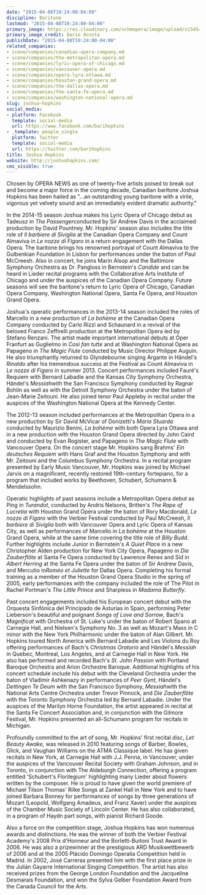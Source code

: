 ```yaml
---
date: "2015-04-08T10:24:00-04:00"
discipline: Baritone
lastmod: "2015-04-08T10:24:00-04:00"
primary_image: https://res.cloudinary.com/schmopera/image/upload/v1545409169/media/webhook-uploads/1428502940320/19R7504.jpg.jpg
primary_image_credit: Dario Acosta
publishDate: "2015-04-08T10:24:00-04:00"
related_companies:
- scene/companies/canadian-opera-company.md
- scene/companies/the-metropolitan-opera.md
- scene/companies/lyric-opera-of-chicago.md
- scene/companies/vancouver-opera.md
- scene/companies/opera-lyra-ottawa.md
- scene/companies/houston-grand-opera.md
- scene/companies/the-dallas-opera.md
- scene/companies/the-santa-fe-opera.md
- scene/companies/washington-national-opera.md
slug: joshua-hopkins
social_media:
- platform: Facebook
  template: social-media
  url: https://www.facebook.com/barihopkins
- _template: people_single
  platform: Twitter
  template: social-media
  url: https://twitter.com/barihopkins
title: Joshua Hopkins
website: http://joshuahopkins.com/
cms_visible: true
---
```


<p>
	Chosen by OPERA NEWS as one of twenty-five artists poised to break out and become a major force in the coming decade, Canadian baritone Joshua Hopkins has been hailed as "…an outstanding young baritone with a virile, vigorous yet velvety sound and an immediately evident dramatic authority."
</p>
<p>
	In the 2014-15 season Joshua makes his Lyric Opera of Chicago debut as Tadeusz in <em>The Passenger</em>conducted by Sir Andrew Davis in the acclaimed production by David Pountney. Mr. Hopkins' season also includes the title role of <em>Il barbiere di Siviglia</em> at the Canadian Opera Company and Count Almaviva in <em>Le nozze di Figaro</em> in a return engagement with the Dallas Opera. The baritone brings his renowned portrayal of Count Almaviva to the Gulbenkian Foundation in Lisbon for performances under the baton of Paul McCreesh. Also in concert, he joins Marin Alsop and the Baltimore Symphony Orchestra as Dr. Pangloss in Bernstein's <em>Candide</em> and can be heard in Lieder recital programs with the Collaborative Arts Institute of Chicago and under the auspices of the Canadian Opera Company. Future seasons will see the baritone's return to Lyric Opera of Chicago, Canadian Opera Company, Washington National Opera, Santa Fe Opera, and Houston Grand Opera.
</p>
<p>
	Joshua's operatic performances in the 2013-14 season included the roles of Marcello in a new production of <em>La bohème</em> at the Canadian Opera Company conducted by Carlo Rizzi and Schaunard in a revival of the beloved Franco Zeffirelli production at the Metropolitan Opera led by Stefano Renzani. The artist made important international debuts at Oper Franfurt as Guglielmo in <em>Così fan tutte</em> and at Washington National Opera as Papageno in <em>The Magic Flute</em> conducted by Music Director Philippe Auguin. He also triumphantly returned to Glyndebourne singing Argante in Händel's <em>Rinaldo</em> after his tremendous success at the Festival as Count Almaviva in <em>Le nozze di Figaro</em> in summer 2013. Concert performances included Fauré's Requiem with Bernard Labadie and the Kansas City Symphony Orchestra, Händel's <em>Messiah</em>with the San Francisco Symphony conducted by Ragnar Bohlin as well as with the Detroit Symphony Orchestra under the baton of Jean-Marie Zeitouni. He also joined tenor Paul Appleby in recital under the auspices of the Washington National Opera at the Kennedy Center.
</p>
<p>
	The 2012-13 season included performances at the Metropolitan Opera in a new production by Sir David McVicar of Donizetti's <em>Maria Stuarda</em> conducted by Maurizio Benini, <em>La bohème</em> with both Opera Lyra Ottawa and in a new production with the Houston Grand Opera directed by John Caird and conducted by Evan Rogister, and Papageno in <em>The Magic Flute</em> with Vancouver Opera. On the concert stage Mr. Hopkins sang Brahms' <em>Ein deutsches Requiem</em> with Hans Graf and the Houston Symphony and with Mr. Zeitouni and the Columbus Symphony Orchestra. In a recital program presented by Early Music Vancouver, Mr. Hopkins was joined by Michael Jarvis on a magnificent, recently restored 19th-century fortepiano, for a program that included works by Beethoven, Schubert, Schumann &amp; Mendelssohn.
</p>
<p>
	Operatic highlights of past seasons include a Metropolitan Opera debut as Ping in <em>Turandot</em>, conducted by Andris Nelsons, Britten's <em>The Rape of Lucretia</em> with Houston Grand Opera under the baton of Rory Macdonald, <em>Le nozze di Figaro</em> with the Verbier Festival conducted by Paul McCreesh, <em>Il barbiere di Siviglia</em> both with Vancouver Opera and Lyric Opera of Kansas City, as well as performances of Marcello in <em>La bohème</em> at the Houston Grand Opera, while at the same time covering the title role of <em>Billy Budd</em>. Further highlights include Junior in Bernstein's <em>A Quiet Plac</em>e in a new Christopher Alden production for New York City Opera, Papageno in <em>Die Zauberflöte</em> at Santa Fe Opera conducted by Lawrence Renes and Sid in <em>Albert Herring</em> at the Santa Fe Opera under the baton of Sir Andrew Davis, and Mercutio in<em>Roméo et Juliette</em> for Dallas Opera. Completing his formal training as a member of the Houston Grand Opera Studio in the spring of 2005, early performances with the company included the role of The Pilot in Rachel Portman's <em>The Little Prince</em> and Sharpless in <em>Madama Butterfly</em>.
</p>
<p>
	Past concert engagements included his European concert debut with the Orquesta Sinfónica del Principado de Asturias in Spain, performing Peter Lieberson's beautiful and poignant <em>Songs of Love and Sorrow</em>, Bach's <em>Magnificat</em> with Orchestra of St. Luke's under the baton of Robert Spano at Carnegie Hall, and Nielsen's Symphony No. 3 as well as Mozart's Mass in C minor with the New York Philharmonic under the baton of Alan Gilbert. Mr. Hopkins toured North America with Bernard Labadie and Les Violons du Roy offering performances of Bach's <em>Christmas Oratorio</em> and Händel's <em>Messiah</em> in Quebec, Montreal, Los Angeles, and at Carnegie Hall in New York. He also has performed and recorded Bach's <em>St. John Passion</em> with Portland Baroque Orchestra and Arion Orchestre Baroque. Additional highlights of his concert schedule include his debut with the Cleveland Orchestra under the baton of Vladimir Ashkenazy in performances of <em>Peer Gynt</em>, Händel's <em>Dettingen Te Deum</em> with the San Francisco Symphony, <em>Messiah</em>with the National Arts Centre Orchestra under Trevor Pinnock, and <em>Die Zauberflöte</em> with the Toronto Symphony Orchestra led by Bernard Labadie. Under the auspices of the Marilyn Horne Foundation, the artist appeared in recital at the Santa Fe Concert Association and, in conjunction with the Gilmore Festival, Mr. Hopkins presented an all-Schumann program for recitals in Michigan.
</p>
<p>
	Profoundly committed to the art of song, Mr. Hopkins' first recital disc, <em>Let Beauty Awake,</em> was released in 2010 featuring songs of Barber, Bowles, Glick, and Vaughan Williams on the ATMA Classique label. He has given recitals in New York, at Carnegie Hall with J.J. Penna, in Vancouver, under the auspices of the Vancouver Recital Society with Graham Johnson, and in Toronto, in conjunction with The Aldeburgh Connection, offering a program entitled 'Schubert's Florilegium' highlighting many Lieder about flowers written by the composer. He is proud to have given the world premiere of Michael Tilson Thomas' Rilke Songs at Zankel Hall in New York and to have joined Barbara Bonney for performances of songs by three generations of Mozart (Leopold, Wolfgang Amadeus, and Franz Xaver) under the auspices of the Chamber Music Society of Lincoln Center. He has also collaborated, in a program of Haydn part songs, with pianist Richard Goode.
</p>
<p>
	Also a force on the competition stage, Joshua Hopkins has won numerous awards and distinctions. He was the winner of both the Verbier Festival Academy's 2008 Prix d'Honneur and the Borletti-Buitoni Trust Award in 2006. He was also a prizewinner at the prestigious ARD Musikwettbewerb of 2006 and at the 2005 Plácido Domingo Operalia Competition held in Madrid. In 2002, José Carreras presented him with the first place prize in the Julián Gayarre International Singing Competition. The artist has also received prizes from the George London Foundation and the Jacqueline Desmarais Foundation, and won the Sylva Gelber Foundation Award from the Canada Council for the Arts.
</p>
